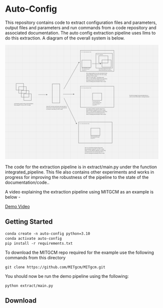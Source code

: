 # Auto-Config
This repository contains code to extract configuration files and parameters, output files and parameters and run commands from a code repository and associated documentation.
The auto config extraction pipeline uses llms to do this extraction.
A diagram of the overall system is below.

![Pipeline Diagram](./images/pipeline.png)

The code for the extraction pipeline is in extract/main.py under the function integrated_pipeline.
This file also contains other experiments and works in progress for improving the robustness of the pipeline to the state of the documentation/code..

A video explaining the extraction pipeline using MITGCM as an example is below -

[Demo Video](videos/extraction_demo_short.mp4)


## Getting Started
```
conda create -n auto-config python=3.10
conda activate auto-config
pip install -r requirements.txt
```

To download the MITGCM repo required for the example use the following commands from this directory
```
git clone https://github.com/MITgcm/MITgcm.git
```

You should now be run the demo pipeline using the following:

```
python extract/main.py
```

## Download